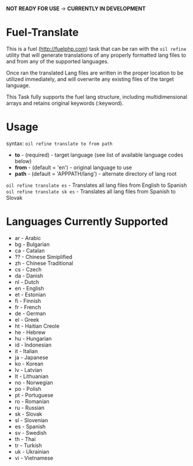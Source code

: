 **NOT READY FOR USE** -> **CURRENTLY IN DEVELOPMENT**

Fuel-Translate
==============

This is a fuel (http://fuelphp.com) task that can be ran with the ```oil refine``` utility that will generate translations of any properly formatted lang files to and from any of the supported languages.

Once ran the translated Lang files are written in the proper location to be utilized immediately, and will overwrite any existing files of the target language.

This Task fully supports the fuel lang structure, including multidimensional arrays and retains original keywords (:keyword).

Usage
=====

syntax:
```oil refine translate to from path```

 * **to** - (required) - target language (see list of available language codes below)
 * **from** - (default = 'en') - original language to use
 * **path** - (default = 'APPPATH/lang') - alternate directory of lang root 

```oil refine translate es``` - Translates all lang files from English to Spanish
```oil refine translate sk es``` - Translates all lang files from Spanish to Slovak


Languages Currently Supported
=============================

 * ar - Arabic
 * bg - Bulgarian
 * ca - Catalan
 * ?? - Chinese Simiplified
 * zh - Chinese Traditional
 * cs - Czech
 * da - Danish
 * nl - Dutch
 * en - English
 * et - Estonian
 * fi - Finnish
 * fr - French
 * de - German
 * el - Greek
 * ht - Haitian Creole
 * he - Hebrew
 * hu - Hungarian
 * id - Indonesian
 * it - Italian
 * ja - Japanese
 * ko - Korean
 * lv - Latvian
 * lt - Lithuanian
 * no - Norwegian
 * po - Polish
 * pt - Portuguese
 * ro - Romanian
 * ru - Russian
 * sk - Slovak
 * sl - Slovenian
 * es - Spanish
 * sv - Swedish
 * th - Thai
 * tr - Turkish
 * uk - Ukrainian
 * vi - Vietnamese